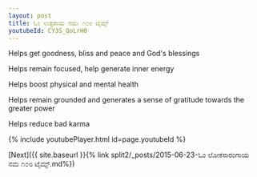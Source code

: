 ```yaml
---
layout: post
title: ಓಂ ಉತ್ತರಾಯ ನಮಃ ೧೦೮ ಟೈಮ್ಸ್
youtubeId: CY3S_QoLrH0
---
```

 
 
Helps get goodness, bliss and peace and God's blessings
 
Helps remain focused, help generate inner energy 
 
Helps boost physical and mental health 
 
Helps remain grounded and generates a sense of gratitude towards the greater power 
 
Helps reduce bad karma
 
 
 
 


{% include youtubePlayer.html id=page.youtubeId %}
 
[Next]({{ site.baseurl }}{% link  split2/_posts/2015-06-23-ಓಂ ಲೋಕಸಾರಂಗಾಯ ನಮ ೧೦೮ ಟೈಮ್ಸ್.md%})
 
